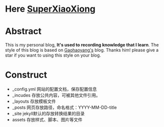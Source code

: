 # Here [SuperXiaoXiong](https://raw.githubusercontent.com/SuperXiaoxiong/SuperXiaoxiong.github.io/master/img/discuz.jpg)

# Abstract

This is my personal blog, **It's used to recording knowledge that I learn**. The style of this blog is based on [Gaohaoyang's](http://gaohaoyang.github.io) blog. Thanks him! please give a star if you want to using this style on your blog.

# Construct

* _config.yml 	网站的配置文档，保存配置信息
* _incudes 	存放公共内容，可被其他文件引用。
* _layouts 	存放模板文件
* _posts 		网页存放路径，命名格式：YYYY-MM-DD-title
* _site 		jekyll默认的存放转换结果的目录
* assets		存放样式、脚本、图片等文件

